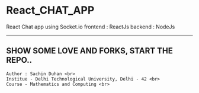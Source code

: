 # React_CHAT_APP
React Chat app using Socket.io
frontend : ReactJs
backend : NodeJs

---
SHOW SOME LOVE AND FORKS, START THE REPO..
---
~~~
Author : Sachin Duhan <br>
Institue - Delhi Technological University, Delhi - 42 <br>
Course - Mathematics and Computing <br>
~~~
